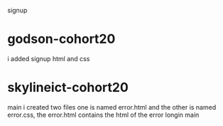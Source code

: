  signup
# godson-cohort20
i added signup html and css

# skylineict-cohort20
 main
i created two files one is named error.html and the other is named error.css, the error.html contains the html of the error longin
main
